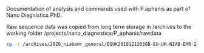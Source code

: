 Documentation of analysis and commands used with P.aphanis as part of Nano Diagnistics PhD.

Raw sequence data was copied from long term storage in /archives to the working folder /projects/nano_diagnostics/P_aphanis/rawdata

```bash
cp -r /archives/2020_niabemr_general/EUUK2019121203GB-EU-UK-NIAB-EMR-2-RNA-WOBI-H204SC19122617/* /projects/nano_diagnostics/P_aphanis/rawdata
```